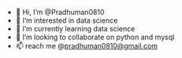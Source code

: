 - 👋 Hi, I’m @Pradhuman0810
- 👀 I’m interested in data science
- 🌱 I’m currently learning data science
- 💞️ I’m looking to collaborate on python and mysql
- 📫 reach me @pradhuman0810@gmail.com

<!---
Pradhuman0810/Pradhuman0810 is a ✨ special ✨ repository because its `README.md` (this file) appears on your GitHub profile.
You can click the Preview link to take a look at your changes.
--->
